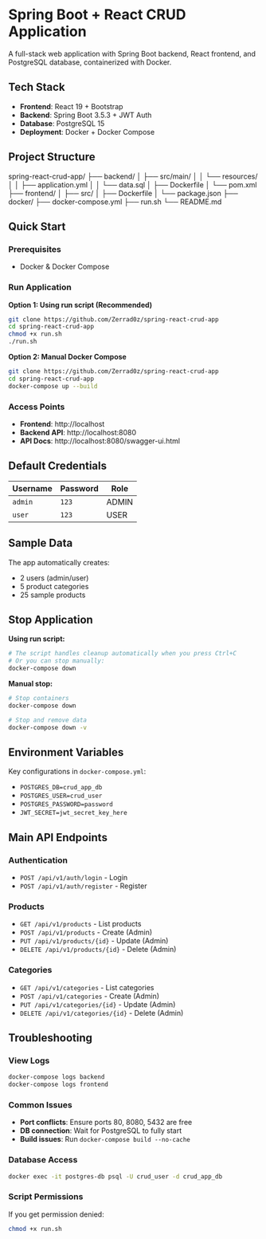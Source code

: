 # Spring Boot + React CRUD Application
A full-stack web application with Spring Boot backend, React frontend, and PostgreSQL database, containerized with Docker.

## Tech Stack
* **Frontend**: React 19 + Bootstrap
* **Backend**: Spring Boot 3.5.3 + JWT Auth
* **Database**: PostgreSQL 15
* **Deployment**: Docker + Docker Compose

## Project Structure
spring-react-crud-app/
├── backend/
│   ├── src/main/
│   │   └── resources/
│   │       ├── application.yml
│   │       └── data.sql
│   ├── Dockerfile
│   └── pom.xml
├── frontend/
│   ├── src/
│   ├── Dockerfile
│   └── package.json
├── docker/
├── docker-compose.yml
├── run.sh
└── README.md

## Quick Start

### Prerequisites
* Docker & Docker Compose

### Run Application

**Option 1: Using run script (Recommended)**
```bash
git clone https://github.com/Zerrad0z/spring-react-crud-app
cd spring-react-crud-app
chmod +x run.sh
./run.sh
```

**Option 2: Manual Docker Compose**
```bash
git clone https://github.com/Zerrad0z/spring-react-crud-app
cd spring-react-crud-app
docker-compose up --build
```

### Access Points
* **Frontend**: http://localhost
* **Backend API**: http://localhost:8080
* **API Docs**: http://localhost:8080/swagger-ui.html

## Default Credentials
| Username | Password | Role  |
|----------|----------|-------|
| `admin`  | `123`    | ADMIN |
| `user`   | `123`    | USER  |

## Sample Data
The app automatically creates:
* 2 users (admin/user)
* 5 product categories
* 25 sample products

## Stop Application

**Using run script:**
```bash
# The script handles cleanup automatically when you press Ctrl+C
# Or you can stop manually:
docker-compose down
```

**Manual stop:**
```bash
# Stop containers
docker-compose down

# Stop and remove data
docker-compose down -v
```

## Environment Variables
Key configurations in `docker-compose.yml`:
* `POSTGRES_DB=crud_app_db`
* `POSTGRES_USER=crud_user`
* `POSTGRES_PASSWORD=password`
* `JWT_SECRET=jwt_secret_key_here`

## Main API Endpoints

### Authentication
* `POST /api/v1/auth/login` - Login
* `POST /api/v1/auth/register` - Register

### Products
* `GET /api/v1/products` - List products
* `POST /api/v1/products` - Create (Admin)
* `PUT /api/v1/products/{id}` - Update (Admin)
* `DELETE /api/v1/products/{id}` - Delete (Admin)

### Categories
* `GET /api/v1/categories` - List categories
* `POST /api/v1/categories` - Create (Admin)
* `PUT /api/v1/categories/{id}` - Update (Admin)
* `DELETE /api/v1/categories/{id}` - Delete (Admin)

## Troubleshooting

### View Logs
```bash
docker-compose logs backend
docker-compose logs frontend
```

### Common Issues
* **Port conflicts**: Ensure ports 80, 8080, 5432 are free
* **DB connection**: Wait for PostgreSQL to fully start
* **Build issues**: Run `docker-compose build --no-cache`

### Database Access
```bash
docker exec -it postgres-db psql -U crud_user -d crud_app_db
```

### Script Permissions
If you get permission denied:
```bash
chmod +x run.sh
```